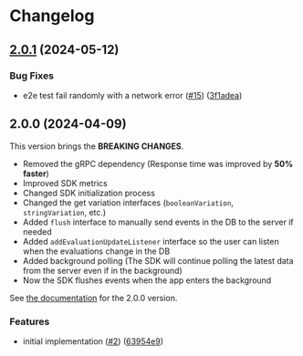 # Changelog

## [2.0.1](https://github.com/bucketeer-io/flutter-client-sdk/compare/2.0.0...v2.0.1) (2024-05-12)


### Bug Fixes

* e2e test fail randomly with a network error ([#15](https://github.com/bucketeer-io/flutter-client-sdk/issues/15)) ([3f1adea](https://github.com/bucketeer-io/flutter-client-sdk/commit/3f1adea69863fa65b5aff0703fd321bd46d950fe))

## 2.0.0 (2024-04-09)

This version brings the **BREAKING CHANGES**.

- Removed the gRPC dependency (Response time was improved by **50% faster**)
- Improved SDK metrics
- Changed SDK initialization process
- Changed the get variation interfaces (`booleanVariation`, `stringVariation`, etc.)
- Added `flush` interface to manually send events in the DB to the server if needed
- Added `addEvaluationUpdateListener` interface so the user can listen when the evaluations change in the DB
- Added background polling (The SDK will continue polling the latest data from the server even if in the background)
- Now the SDK flushes events when the app enters the background

See [the documentation](https://docs.bucketeer.io/sdk/client-side/flutter) for the 2.0.0 version.

### Features

* initial implementation ([#2](https://github.com/bucketeer-io/flutter-client-sdk/issues/2)) ([63954e9](https://github.com/bucketeer-io/flutter-client-sdk/commit/63954e9584c1c929258541b3f63e781df0440ff5))
